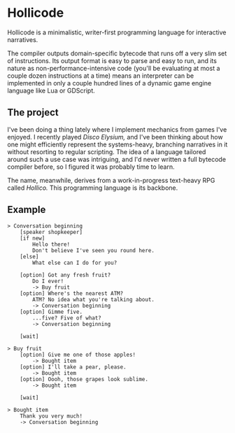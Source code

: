 # Hollicode

Hollicode is a minimalistic, writer-first programming language for interactive narratives.

The compiler outputs domain-specific bytecode that runs off a very slim set of instructions. Its output format is easy to parse and easy to run, and its nature as non-performance-intensive code (you'll be evaluating at most a couple dozen instructions at a time) means an interpreter can be implemented in only a couple hundred lines of a dynamic game engine language like Lua or GDScript.


## The project

I've been doing a thing lately where I implement mechanics from games I've enjoyed. I recently played *Disco Elysium,* and I've been thinking about how one might efficiently represent the systems-heavy, branching narratives in it without resorting to regular scripting. The idea of a language tailored around such a use case was intriguing, and I'd never written a full bytecode compiler before, so I figured it was probably time to learn.

The name, meanwhile, derives from a work-in-progress text-heavy RPG called *Hollico.* This programming language is its backbone.


## Example

```
> Conversation beginning
	[speaker shopkeeper]
	[if new]
		Hello there!
		Don't believe I've seen you round here.
	[else]
		What else can I do for you?

	[option] Got any fresh fruit?
		Do I ever!
		-> Buy fruit
	[option] Where's the nearest ATM?
		ATM? No idea what you're talking about.
		-> Conversation beginning
	[option] Gimme five.
		...five? Five of what?
		-> Conversation beginning
	
	[wait]

> Buy fruit
	[option] Give me one of those apples!
		-> Bought item
	[option] I'll take a pear, please.
		-> Bought item
	[option] Oooh, those grapes look sublime.
		-> Bought item
	
	[wait]

> Bought item
	Thank you very much!
	-> Conversation beginning
```
